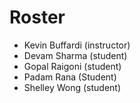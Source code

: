 # Roster

* Kevin Buffardi (instructor)
* Devam Sharma (student)
* Gopal Raigoni (student)
* Padam Rana (Student)
* Shelley Wong (student)


